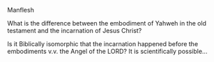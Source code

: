 Manflesh


What is the difference between the embodiment of Yahweh in the old testament and the incarnation of Jesus Christ?

Is it Biblically isomorphic that the incarnation happened before the embodiments v.v. the Angel of the LORD?  It is scientifically possible...
